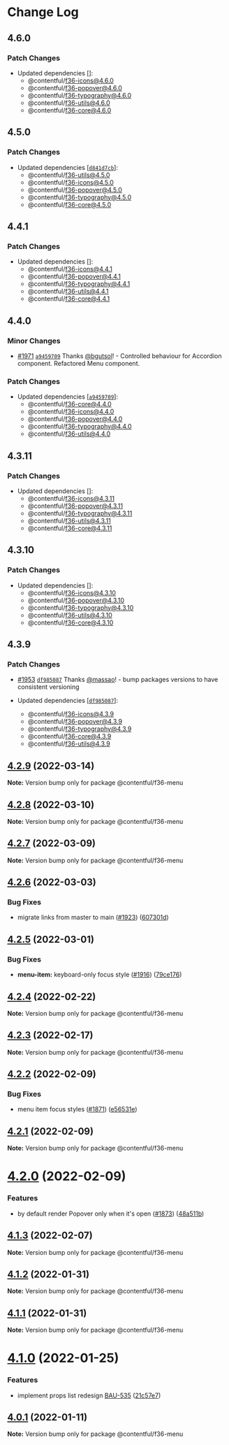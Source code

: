 # Change Log

## 4.6.0

### Patch Changes

- Updated dependencies []:
  - @contentful/f36-icons@4.6.0
  - @contentful/f36-popover@4.6.0
  - @contentful/f36-typography@4.6.0
  - @contentful/f36-utils@4.6.0
  - @contentful/f36-core@4.6.0

## 4.5.0

### Patch Changes

- Updated dependencies [[`d841d7cb`](https://github.com/contentful/forma-36/commit/d841d7cbf74b20192028591197bc42df3d2ebc2e)]:
  - @contentful/f36-utils@4.5.0
  - @contentful/f36-icons@4.5.0
  - @contentful/f36-popover@4.5.0
  - @contentful/f36-typography@4.5.0
  - @contentful/f36-core@4.5.0

## 4.4.1

### Patch Changes

- Updated dependencies []:
  - @contentful/f36-icons@4.4.1
  - @contentful/f36-popover@4.4.1
  - @contentful/f36-typography@4.4.1
  - @contentful/f36-utils@4.4.1
  - @contentful/f36-core@4.4.1

## 4.4.0

### Minor Changes

- [#1971](https://github.com/contentful/forma-36/pull/1971) [`a9459709`](https://github.com/contentful/forma-36/commit/a945970959bc7e9478bec822bb775a513c6aa0fe) Thanks [@bgutsol](https://github.com/bgutsol)! - Controlled behaviour for Accordion component. Refactored Menu component.

### Patch Changes

- Updated dependencies [[`a9459709`](https://github.com/contentful/forma-36/commit/a945970959bc7e9478bec822bb775a513c6aa0fe)]:
  - @contentful/f36-core@4.4.0
  - @contentful/f36-icons@4.4.0
  - @contentful/f36-popover@4.4.0
  - @contentful/f36-typography@4.4.0
  - @contentful/f36-utils@4.4.0

## 4.3.11

### Patch Changes

- Updated dependencies []:
  - @contentful/f36-icons@4.3.11
  - @contentful/f36-popover@4.3.11
  - @contentful/f36-typography@4.3.11
  - @contentful/f36-utils@4.3.11
  - @contentful/f36-core@4.3.11

## 4.3.10

### Patch Changes

- Updated dependencies []:
  - @contentful/f36-icons@4.3.10
  - @contentful/f36-popover@4.3.10
  - @contentful/f36-typography@4.3.10
  - @contentful/f36-utils@4.3.10
  - @contentful/f36-core@4.3.10

## 4.3.9

### Patch Changes

- [#1953](https://github.com/contentful/forma-36/pull/1953) [`df985087`](https://github.com/contentful/forma-36/commit/df98508780f63754e29df09d4f6239bdc84982a8) Thanks [@massao](https://github.com/massao)! - bump packages versions to have consistent versioning

- Updated dependencies [[`df985087`](https://github.com/contentful/forma-36/commit/df98508780f63754e29df09d4f6239bdc84982a8)]:
  - @contentful/f36-icons@4.3.9
  - @contentful/f36-popover@4.3.9
  - @contentful/f36-typography@4.3.9
  - @contentful/f36-core@4.3.9
  - @contentful/f36-utils@4.3.9

## [4.2.9](https://github.com/contentful/forma-36/compare/@contentful/f36-menu@4.2.8...@contentful/f36-menu@4.2.9) (2022-03-14)

**Note:** Version bump only for package @contentful/f36-menu

## [4.2.8](https://github.com/contentful/forma-36/compare/@contentful/f36-menu@4.2.7...@contentful/f36-menu@4.2.8) (2022-03-10)

**Note:** Version bump only for package @contentful/f36-menu

## [4.2.7](https://github.com/contentful/forma-36/compare/@contentful/f36-menu@4.2.6...@contentful/f36-menu@4.2.7) (2022-03-09)

**Note:** Version bump only for package @contentful/f36-menu

## [4.2.6](https://github.com/contentful/forma-36/compare/@contentful/f36-menu@4.2.5...@contentful/f36-menu@4.2.6) (2022-03-03)

### Bug Fixes

- migrate links from master to main ([#1923](https://github.com/contentful/forma-36/issues/1923)) ([607301d](https://github.com/contentful/forma-36/commit/607301d57a2e83190d2aa298120ddb8493e8c429))

## [4.2.5](https://github.com/contentful/forma-36/compare/@contentful/f36-menu@4.2.4...@contentful/f36-menu@4.2.5) (2022-03-01)

### Bug Fixes

- **menu-item:** keyboard-only focus style ([#1916](https://github.com/contentful/forma-36/issues/1916)) ([79ce176](https://github.com/contentful/forma-36/commit/79ce176618fbaae00b9d061edb0b6d7d4b658c65))

## [4.2.4](https://github.com/contentful/forma-36/compare/@contentful/f36-menu@4.2.3...@contentful/f36-menu@4.2.4) (2022-02-22)

**Note:** Version bump only for package @contentful/f36-menu

## [4.2.3](https://github.com/contentful/forma-36/compare/@contentful/f36-menu@4.2.2...@contentful/f36-menu@4.2.3) (2022-02-17)

**Note:** Version bump only for package @contentful/f36-menu

## [4.2.2](https://github.com/contentful/forma-36/compare/@contentful/f36-menu@4.2.1...@contentful/f36-menu@4.2.2) (2022-02-09)

### Bug Fixes

- menu item focus styles ([#1871](https://github.com/contentful/forma-36/issues/1871)) ([e56531e](https://github.com/contentful/forma-36/commit/e56531e39cc87ccc3ee12d2978ec67a0b30ab25c))

## [4.2.1](https://github.com/contentful/forma-36/compare/@contentful/f36-menu@4.2.0...@contentful/f36-menu@4.2.1) (2022-02-09)

**Note:** Version bump only for package @contentful/f36-menu

# [4.2.0](https://github.com/contentful/forma-36/compare/@contentful/f36-menu@4.1.3...@contentful/f36-menu@4.2.0) (2022-02-09)

### Features

- by default render Popover only when it's open ([#1873](https://github.com/contentful/forma-36/issues/1873)) ([48a511b](https://github.com/contentful/forma-36/commit/48a511bc48c17d3e4bf0cbfb8d16da8c3cbc29b2))

## [4.1.3](https://github.com/contentful/forma-36/compare/@contentful/f36-menu@4.1.2...@contentful/f36-menu@4.1.3) (2022-02-07)

**Note:** Version bump only for package @contentful/f36-menu

## [4.1.2](https://github.com/contentful/forma-36/compare/@contentful/f36-menu@4.1.1...@contentful/f36-menu@4.1.2) (2022-01-31)

**Note:** Version bump only for package @contentful/f36-menu

## [4.1.1](https://github.com/contentful/forma-36/compare/@contentful/f36-menu@4.1.0...@contentful/f36-menu@4.1.1) (2022-01-31)

**Note:** Version bump only for package @contentful/f36-menu

# [4.1.0](https://github.com/contentful/forma-36/compare/@contentful/f36-menu@4.0.1...@contentful/f36-menu@4.1.0) (2022-01-25)

### Features

- implement props list redesign [BAU-535](<[#1756](https://github.com/contentful/forma-36/issues/1756)>) ([21c57e7](https://github.com/contentful/forma-36/commit/21c57e72008b75990d03af4e7500edc1c7f3d26d))

## [4.0.1](https://github.com/contentful/forma-36/compare/@contentful/f36-menu@4.0.0...@contentful/f36-menu@4.0.1) (2022-01-11)

**Note:** Version bump only for package @contentful/f36-menu
